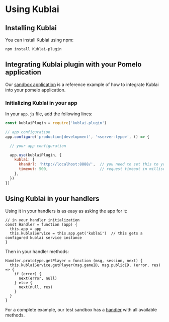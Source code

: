 Using Kublai
============

## Installing Kublai

You can install Kublai using npm:

```
npm install Kublai-plugin
```

## Integrating Kublai plugin with your Pomelo application

Our [sandbox application](https://github.com/topfreegames/kublai/tree/master/tests/sandbox) is a reference example of how to integrate Kublai into your pomelo application.

### Initializing Kublai in your app

In your `app.js` file, add the following lines:

```js
const kublaiPlugin = require('kublai-plugin')

// app configuration
app.configure('production|development', '<server-type>', () => {

  // your app configuration

  app.use(kublaiPlugin, {
    kublai: {
      khanUrl: 'http://localhost:8888/',  // you need to set this to your khan API url
      timeout: 500,                       // request timeout in milliseconds (default value is 500ms)
    },
  })
})
```

## Using Kublai in your handlers

Using it in your handlers is as easy as asking the app for it:

    // in your handler initialization
    const Handler = function (app) {
      this.app = app
      this.kublaiService = this.app.get('kublai')  // this gets a configured kublai service instance
    }

Then in your handler methods:

    Handler.prototype.getPlayer = function (msg, session, next) {
      this.kublaiService.getPlayer(msg.gameID, msg.publicID, (error, res) => {
        if (error) {
          next(error, null)
        } else {
          next(null, res)
        }
      }
    }

For a complete example, our test sandbox has a [handler](https://github.com/topfreegames/kublai/tree/master/tests/sandbox/app/servers/metagame/handler/sampleHandler.js) with all available methods.
